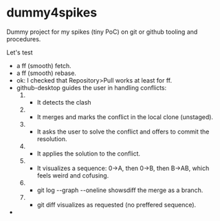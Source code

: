 # dummy4spikes
Dummy project for my spikes (tiny PoC) on git or github tooling and procedures.

Let's test
* a ff (smooth) fetch.
* a ff (smooth) rebase.
* ok: I checked that Repository>Pull works at least for ff.
* github-desktop guides the user in handling conflicts:
  1. + It detects the clash
  2. + It merges and marks the conflict in the local clone (unstaged).
  3. + It asks the user to solve the conflict and offers to commit the resolution.
  4. + It applies the solution to the conflict.
  5. - It visualizes a sequence: 0->A, then 0->B, then B->AB, which feels weird and cofusing.
  6. + git log --graph --oneline showsdiff  the merge as a branch.
  7. + git diff visualizes as requested (no preffered sequence).
* 
